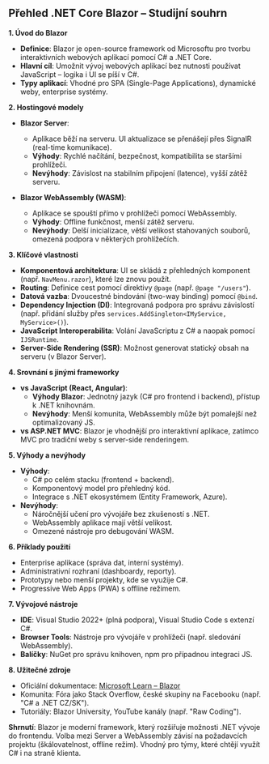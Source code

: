 
## **Přehled .NET Core Blazor – Studijní souhrn**

**1. Úvod do Blazor**  

- **Definice**: Blazor je open-source framework od Microsoftu pro tvorbu interaktivních webových aplikací pomocí C# a .NET Core.  
- **Hlavní cíl**: Umožnit vývoj webových aplikací bez nutnosti používat JavaScript – logika i UI se píší v C#.  
- **Typy aplikací**: Vhodné pro SPA (Single-Page Applications), dynamické weby, enterprise systémy.

**2. Hostingové modely**  

- **Blazor Server**:  
  - Aplikace běží na serveru. UI aktualizace se přenášejí přes SignalR (real-time komunikace).  
  - **Výhody**: Rychlé načítání, bezpečnost, kompatibilita se staršími prohlížeči.  
  - **Nevýhody**: Závislost na stabilním připojení (latence), vyšší zátěž serveru.  

- **Blazor WebAssembly (WASM)**:  
  - Aplikace se spouští přímo v prohlížeči pomocí WebAssembly.  
  - **Výhody**: Offline funkčnost, menší zátěž serveru.  
  - **Nevýhody**: Delší inicializace, větší velikost stahovaných souborů, omezená podpora v některých prohlížečích.

**3. Klíčové vlastnosti**  

- **Komponentová architektura**: UI se skládá z přehledných komponent (např. `NavMenu.razor`), které lze znovu použít.  
- **Routing**: Definice cest pomocí direktivy `@page` (např. `@page "/users"`).  
- **Datová vazba**: Dvoucestné bindování (two-way binding) pomocí `@bind`.  
- **Dependency Injection (DI)**: Integrovaná podpora pro správu závislostí (např. přidání služby přes `services.AddSingleton<IMyService, MyService>()`).  
- **JavaScript Interoperabilita**: Volání JavaScriptu z C# a naopak pomocí `IJSRuntime`.  
- **Server-Side Rendering (SSR)**: Možnost generovat statický obsah na serveru (v Blazor Server).

**4. Srovnání s jinými frameworky**  

- **vs JavaScript (React, Angular)**:  
  - **Výhody Blazor**: Jednotný jazyk (C# pro frontend i backend), přístup k .NET knihovnám.  
  - **Nevýhody**: Menší komunita, WebAssembly může být pomalejší než optimalizovaný JS.  
- **vs ASP.NET MVC**: Blazor je vhodnější pro interaktivní aplikace, zatímco MVC pro tradiční weby s server-side renderingem.

**5. Výhody a nevýhody**  

- **Výhody**:  
  - C# po celém stacku (frontend + backend).  
  - Komponentový model pro přehledný kód.  
  - Integrace s .NET ekosystémem (Entity Framework, Azure).  
- **Nevýhody**:  
  - Náročnější učení pro vývojáře bez zkušeností s .NET.  
  - WebAssembly aplikace mají větší velikost.  
  - Omezené nástroje pro debugování WASM.

**6. Příklady použití**  

- Enterprise aplikace (správa dat, interní systémy).  
- Administrativní rozhraní (dashboardy, reporty).  
- Prototypy nebo menší projekty, kde se využije C#.  
- Progressive Web Apps (PWA) s offline režimem.

**7. Vývojové nástroje**  

- **IDE**: Visual Studio 2022+ (plná podpora), Visual Studio Code s extenzí C#.  
- **Browser Tools**: Nástroje pro vývojáře v prohlížeči (např. sledování WebAssembly).  
- **Balíčky**: NuGet pro správu knihoven, npm pro případnou integraci JS.

**8. Užitečné zdroje**  

- Oficiální dokumentace: [Microsoft Learn – Blazor](https://learn.microsoft.com/cs-cz/aspnet/core/blazor/)  
- Komunita: Fóra jako Stack Overflow, české skupiny na Facebooku (např. "C# a .NET CZ/SK").  
- Tutoriály: Blazor University, YouTube kanály (např. "Raw Coding").  

**Shrnutí**: Blazor je moderní framework, který rozšiřuje možnosti .NET vývoje do frontendu. Volba mezi Server a WebAssembly závisí na požadavcích projektu (škálovatelnost, offline režim). Vhodný pro týmy, které chtějí využít C# i na straně klienta.
